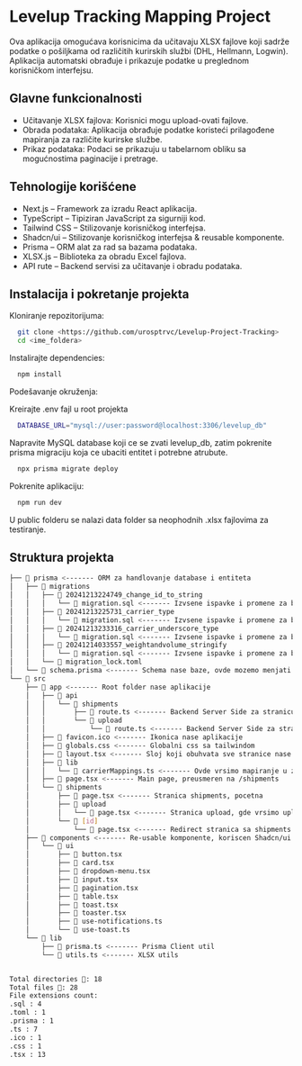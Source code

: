 
# Levelup Tracking Mapping Project

Ova aplikacija omogućava korisnicima da učitavaju XLSX fajlove koji sadrže podatke o pošiljkama od različitih kurirskih službi (DHL, Hellmann, Logwin). Aplikacija automatski obrađuje i prikazuje podatke u preglednom korisničkom interfejsu.


## Glavne funkcionalnosti

- Učitavanje XLSX fajlova: Korisnici mogu upload-ovati fajlove.
- Obrada podataka: Aplikacija obrađuje podatke koristeći prilagođene mapiranja za različite kurirske službe.
- Prikaz podataka: Podaci se prikazuju u tabelarnom obliku sa mogućnostima paginacije i pretrage.

## Tehnologije korišćene

 - Next.js – Framework za izradu React aplikacija.
 - TypeScript – Tipiziran JavaScript za sigurniji kod.
 - Tailwind CSS – Stilizovanje korisničkog interfejsa.
 - Shadcn/ui – Stilizovanje korisničkog interfejsa & reusable komponente.
 - Prisma – ORM alat za rad sa bazama podataka.
 - XLSX.js – Biblioteka za obradu Excel fajlova.
 - API rute – Backend servisi za učitavanje i obradu podataka.


## Instalacija i pokretanje projekta

Kloniranje repozitorijuma:

```bash
  git clone <https://github.com/urosptrvc/Levelup-Project-Tracking>
  cd <ime_foldera>
```

Instalirajte dependencies:

```bash
  npm install
```

Podešavanje okruženja:

Kreirajte .env fajl u root projekta

```bash
  DATABASE_URL="mysql://user:password@localhost:3306/levelup_db"
```

Napravite MySQL database koji ce se zvati levelup_db, zatim pokrenite prisma migraciju koja ce ubaciti entitet i  potrebne atrubute.

```bash
  npx prisma migrate deploy
```

Pokrenite aplikaciju:

```bash
  npm run dev
```
U public folderu se nalazi data folder sa neophodnih .xlsx fajlovima za testiranje.
## Struktura projekta
```bash
├── 📂 prisma <------- ORM za handlovanje database i entiteta
│   ├── 📂 migrations
│   │   ├── 📂 20241213224749_change_id_to_string
│   │   │   └── 📄 migration.sql <------- Izvsene ispavke i promene za bazu
│   │   ├── 📂 20241213225731_carrier_type
│   │   │   └── 📄 migration.sql <------- Izvsene ispavke i promene za bazu
│   │   ├── 📂 20241213233316_carrier_underscore_type
│   │   │   └── 📄 migration.sql <------- Izvsene ispavke i promene za bazu
│   │   ├── 📂 20241214033557_weightandvolume_stringify
│   │   │   └── 📄 migration.sql <------- Izvsene ispavke i promene za bazu
│   │   └── 📄 migration_lock.toml
│   └── 📄 schema.prisma <------- Schema nase baze, ovde mozemo menjati samu bazu
└── 📂 src 
    ├── 📂 app <------- Root folder nase aplikacije
    │   ├── 📂 api 
    │   │   └── 📂 shipments
    │   │       ├── 📄 route.ts <------- Backend Server Side za stranicu shipments
    │   │       └── 📂 upload
    │   │           └── 📄 route.ts <------- Backend Server Side za stranicu upload
    │   ├── 📄 favicon.ico <------- Ikonica nase aplikacije
    │   ├── 📄 globals.css <------- Globalni css sa tailwindom
    │   ├── 📄 layout.tsx <------- Sloj koji obuhvata sve stranice nase aplikacije
    │   ├── 📂 lib
    │   │   └── 📄 carrierMappings.ts <------- Ovde vrsimo mapiranje u zavisnosti koji je carrier
    │   ├── 📄 page.tsx <------- Main page, preusmeren na /shipments
    │   └── 📂 shipments
    │       ├── 📄 page.tsx <------- Stranica shipments, pocetna
    │       ├── 📂 upload
    │       │   └── 📄 page.tsx <------- Stranica upload, gde vrsimo upload fajlova
    │       └── 📂 [id]
    │           └── 📄 page.tsx <------- Redirect stranica sa shipments page gde prikazujemo vise podataka
    ├── 📂 components <------- Re-usable komponente, koriscen Shadcn/ui
    │   └── 📂 ui
    │       ├── 📄 button.tsx
    │       ├── 📄 card.tsx
    │       ├── 📄 dropdown-menu.tsx
    │       ├── 📄 input.tsx
    │       ├── 📄 pagination.tsx
    │       ├── 📄 table.tsx
    │       ├── 📄 toast.tsx
    │       ├── 📄 toaster.tsx
    │       ├── 📄 use-notifications.ts
    │       └── 📄 use-toast.ts
    └── 📂 lib 
        ├── 📄 prisma.ts <------- Prisma Client util
        └── 📄 utils.ts <------- XLSX utils


Total directories 📂: 18
Total files 📄: 28
File extensions count:
.sql : 4
.toml : 1
.prisma : 1
.ts : 7
.ico : 1
.css : 1
.tsx : 13
```
